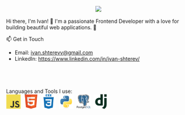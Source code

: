 <div id="header" align="center">
  <img src="https://media.giphy.com/media/M9gbBd9nbDrOTu1Mqx/giphy.gif" width="100"/>
</div>

Hi there, I'm Ivan! 👋
I'm a passionate Frontend Developer with a love for building beautiful web applications. 🌟

📫 Get in Touch
- Email: ivan.shterevv@gmail.com
- LinkedIn: https://www.linkedin.com/in/ivan-shterev/


## <svg xmlns="http://www.w3.org/2000/svg" width="20" height="20" fill="currentColor" class="bi bi-code" viewBox="0 0 16 16"> 
  <path d="M5.719 10.719a.5.5 0 0 1-.001-.708l-2.5-2.5a.5.5 0 0 1 0-.707l2.5-2.5a.5.5 0 1 1 .707.707L4.207 7.5l2.22 2.22a.5.5 0 0 1-.708.707zM10.28 5.28a.5.5 0 0 1 .708 0l2.5 2.5a.5.5 0 0 1 0 .707l-2.5 2.5a.5.5 0 0 1-.707-.707l2.22-2.22-2.22-2.22a.5.5 0 0 1 0-.707z"/> 
</svg> Languages and Tools I use:
  <div>
    <img src="https://github.com/devicons/devicon/blob/master/icons/javascript/javascript-original.svg" title="JavaScript" alt="JavaScript" width="40" height="40"/>&nbsp;
    <img src="https://github.com/devicons/devicon/blob/master/icons/html5/html5-original.svg" title="HTML5" alt="HTML" width="40" height="40"/>&nbsp;
    <img src="https://github.com/devicons/devicon/blob/master/icons/css3/css3-plain-wordmark.svg" title="CSS3" alt="CSS" width="40" height="40"/>&nbsp;
    <img src="https://github.com/devicons/devicon/blob/master/icons/python/python-original.svg" title="Python" alt="Python" width="40" height="40"/>&nbsp;
    <img src="https://github.com/devicons/devicon/blob/master/icons/postgresql/postgresql-original-wordmark.svg" title="PostgreSQL" alt="PostgreSQL" width="40" height="40"/>&nbsp;
    <img src="https://github.com/devicons/devicon/blob/master/icons/django/django-plain.svg" title="Django" alt="Django" width="40" height="40"/>&nbsp;
</div>
